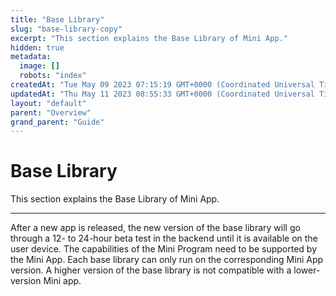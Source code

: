 ```yaml
---
title: "Base Library"
slug: "base-library-copy"
excerpt: "This section explains the Base Library of Mini App."
hidden: true
metadata: 
  image: []
  robots: "index"
createdAt: "Tue May 09 2023 07:15:19 GMT+0000 (Coordinated Universal Time)"
updatedAt: "Thu May 11 2023 08:55:33 GMT+0000 (Coordinated Universal Time)"
layout: "default"
parent: "Overview"
grand_parent: "Guide"
---
```

# Base Library 
This section explains the Base Library of Mini App.

***

After a new app is released, the new version of the base library will go through a 12- to 24-hour beta test in the backend until it is available on the user device. The capabilities of the Mini Program need to be supported by the Mini App. Each base library can only run on the corresponding Mini App version. A higher version of the base library is not compatible with a lower-version Mini app.
